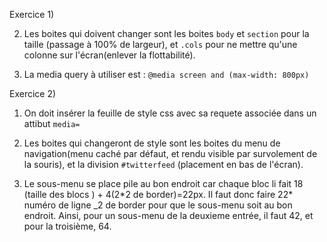 Exercice 1)

2) Les boites qui doivent changer sont les boites `body` et `section` pour la taille (passage à 100% de largeur), et `.cols` pour ne mettre qu'une colonne sur l'écran(enlever la flottabilité).

3) La media query à utiliser est : ```@media screen and (max-width: 800px)```


Exercice 2)

1) On doit insérer la feuille de style css avec sa requete associée dans un attibut `media=`

2) Les boites qui changeront de style sont les boites du menu de navigation(menu caché par défaut, et rendu visible par survolement de la souris), et la division `#twitterfeed` (placement en bas de l'écran).

3) Le sous-menu se place pile au bon endroit car chaque bloc li fait 18 (taille des blocs ) + 4(2\*2 de border)=22px. Il faut donc faire 22\* numéro de ligne _2 de border pour que le sous-menu soit au bon endroit. Ainsi, pour un sous-menu de la deuxieme entrée, il faut 42, et pour la troisième, 64.

